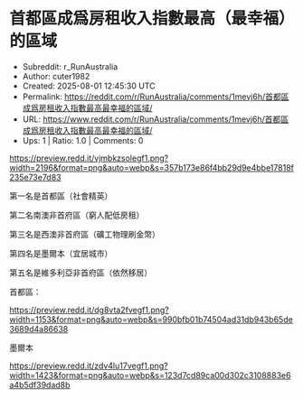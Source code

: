 # 首都區成爲房租收入指數最高（最幸福）的區域

- Subreddit: r_RunAustralia
- Author: cuter1982
- Created: 2025-08-01 12:45:30 UTC
- Permalink: https://reddit.com/r/RunAustralia/comments/1mevj6h/首都區成爲房租收入指數最高最幸福的區域/
- URL: https://www.reddit.com/r/RunAustralia/comments/1mevj6h/首都區成爲房租收入指數最高最幸福的區域/
- Ups: 1 | Ratio: 1.0 | Comments: 0


<https://preview.redd.it/vjmbkzsolegf1.png?width=2196&format=png&auto=webp&s=357b173e86f4bb29d9e4bbe17818f235e73e7d83>

第一名是首都區（社會精英）

第二名南澳非首府區（窮人配低房租）

第三名是西澳非首府區（礦工物理刷金幣）

第四名是墨爾本（宜居城市）

第五名是維多利亞非首府區（依然移居）

首都區：

<https://preview.redd.it/dg8vta2fvegf1.png?width=1153&format=png&auto=webp&s=990bfb01b74504ad31db943b65de3689d4a86638>

墨爾本

<https://preview.redd.it/zdv4lu17vegf1.png?width=1423&format=png&auto=webp&s=123d7cd89ca00d302c3108883e6a4b5df39dad8b>

